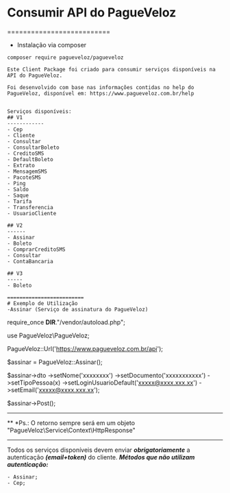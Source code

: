 # Consumir API do PagueVeloz

==========================

- Instalação via composer
```
composer require pagueveloz/pagueveloz

Este Client Package foi criado para consumir serviços disponíveis na API do PagueVeloz.

Foi desenvolvido com base nas informações contidas no help do PagueVeloz, disponível em: https://www.pagueveloz.com.br/help


Serviços disponíveis:
## V1
------------
- Cep
- Cliente
- Consultar
- ConsultarBoleto
- CreditoSMS
- DefaultBoleto
- Extrato
- MensagemSMS
- PacoteSMS
- Ping
- Saldo
- Saque
- Tarifa
- Transferencia
- UsuarioCliente

## V2
------
- Assinar
- Boleto
- ComprarCreditoSMS
- Consultar
- ContaBancaria

## V3
-----
- Boleto

=========================
# Exemplo de Utilização
-Assinar (Serviço de assinatura do PagueVeloz)
```
require_once __DIR__."/vendor/autoload.php";

use PagueVeloz\PagueVeloz;

PagueVeloz::Url('https://www.pagueveloz.com.br/api');

$assinar = PagueVeloz::Assinar();

$assinar->dto
		->setNome('xxxxxxxx')
		->setDocumento('xxxxxxxxxxx')
		->setTipoPessoa(x)
		->setLoginUsuarioDefault('xxxxx@xxxx.xxx.xx')
		->setEmail('xxxxx@xxxx.xxx.xx');

$assinar->Post();

----
**
 *Ps.: O retorno sempre será em um objeto "PagueVeloz\Service\Context\HttpResponse"

---
Todos os serviços disponíveis devem enviar ***obrigatoriamente*** a autenticação ***(email+token)*** do cliente.
***Métodos que não utilizam autenticação:***
````
- Assinar;
- Cep;
````
